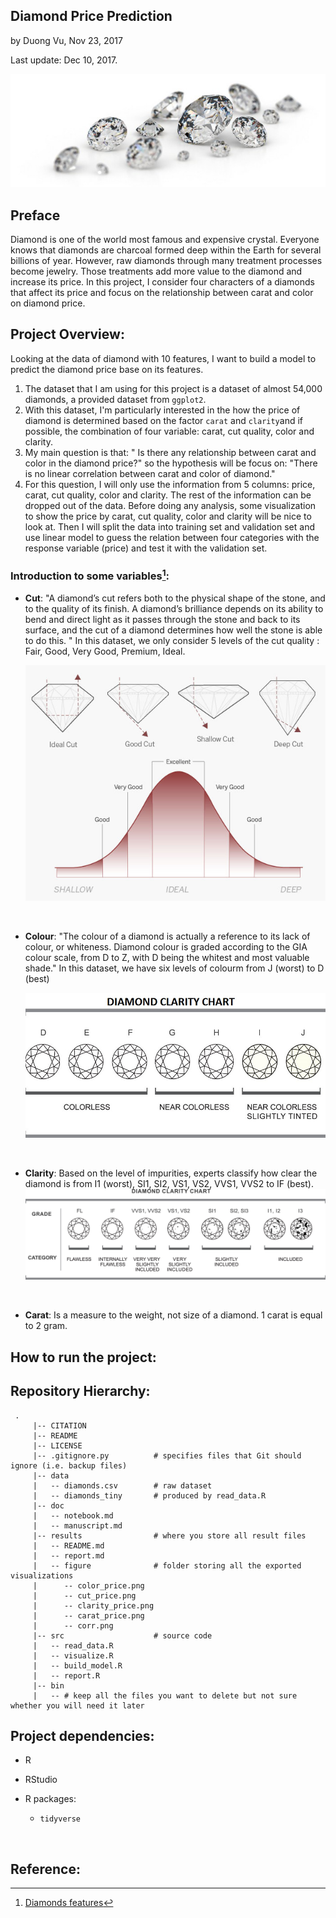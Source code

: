## Diamond Price Prediction

by Duong Vu, Nov 23, 2017

Last update: Dec 10, 2017.

![teenager_money](/doc/img/dia.jpg)

## Preface

Diamond is one of the world most famous and expensive crystal. Everyone knows that diamonds are charcoal formed deep within the Earth for several billions of year. However, raw diamonds through many treatment processes become jewelry. Those treatments add more value to the diamond and increase its price. In this project, I consider four characters of a diamonds that affect its price and focus on the relationship between carat and color on diamond price.



## Project Overview:

Looking at the data of diamond with 10 features, I want to build a model to predict the diamond price base on its features.

1. The dataset that I am using for this project is a dataset of almost 54,000 diamonds, a provided dataset from `ggplot2`.
2. With this dataset, I'm particularly interested in the how the price of diamond is determined based on the factor `carat` and `clarity`and if possible, the combination of four variable: carat, cut quality, color and clarity.
3. My main question is that: " Is there any relationship between carat and color in the diamond price?" so the hypothesis will be focus on: "There is no linear correlation between carat and color of diamond."
4. For this question, I will only use the information from 5 columns: price, carat, cut quality, color and clarity. The rest of the information can be dropped out of the data. Before doing any analysis, some visualization to show the price by carat, cut quality, color and clarity will be nice to look at. Then I will split the data into training set and validation set and use linear model to guess the relation between four categories with the response variable (price) and test it with the validation set. 



### Introduction to some variables[^1]:

- **Cut**: "A diamond’s cut refers both to the physical shape of the stone, and to the quality of its finish. A diamond’s brilliance depends on its ability to bend and direct light as it passes through the stone and back to its surface, and the cut of a diamond determines how well the stone is able to do this. " In this dataset, we only consider 5 levels of the cut quality : Fair, Good, Very Good, Premium, Ideal.

  ![Cut](doc/img/Cut.jpg)

  ​

- **Colour**: "The colour of a diamond is actually a reference to its lack of colour, or whiteness.  Diamond colour is graded according to the GIA colour scale, from D to Z, with D being the whitest and most valuable shade." In this dataset, we have six levels of colourm from J (worst) to D (best)

  ![Color](doc/img/color-chart.jpg)

  ​

- **Clarity**: Based on the level of impurities, experts classify how clear the diamond is from I1 (worst), SI1, SI2, VS1, VS2, VVS1, VVS2 to IF (best).
  ![Clarity](doc/img/Clarity.jpg)

  ​

- **Carat**: Is a measure to the weight, not size of a diamond. 1 carat is equal to 2 gram.

## How to run the project:



## Repository Hierarchy:

```
 .
     |-- CITATION
     |-- README 
     |-- LICENSE
     |-- .gitignore.py          # specifies files that Git should ignore (i.e. backup files)
     |-- data
     |   -- diamonds.csv  		# raw dataset
     |   -- diamonds_tiny 		# produced by read_data.R
     |-- doc 
     |   -- notebook.md   
     |   -- manuscript.md       
     |-- results				# where you store all result files
     |   -- README.md 
     |   -- report.md
     |   -- figure				# folder storing all the exported visualizations
     |   	-- color_price.png
     |   	-- cut_price.png
     |   	-- clarity_price.png
     |   	-- carat_price.png
     |   	-- corr.png
     |-- src 					# source code
     |   -- read_data.R
     |   -- visualize.R
     |   -- build_model.R
     |   -- report.R
     |-- bin
     |   -- # keep all the files you want to delete but not sure whether you will need it later
```



## Project dependencies:

- R
- RStudio
- R packages:
  - `tidyverse`

  ​

## Reference:

[^1]: [Diamonds features](http://www.brideswithoutborders.com/articles/diamond-education-understanding-the-4-c%E2%80%99s-and-choosing-the-perfect-stone)

